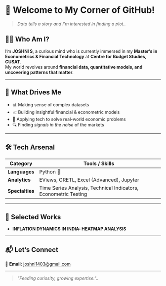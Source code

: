 # 🌟 Welcome to My Corner of GitHub!  

> *Data tells a story and I'm interested in finding a plot..*  

## 👩‍💻 Who Am I?  
I’m **JOSHNI S**, a curious mind who is currently immersed in my **Master’s in Econometrics & Financial Technology** at **Centre for Budget Studies, CUSAT**.  
My world revolves around **financial data, quantitative models, and uncovering patterns that matter**.  

---

## 🧭 What Drives Me  
- 📊 Making sense of complex datasets  
- 📈 Building insightful financial & econometric models  
- 🎯 Applying tech to solve real-world economic problems  
- 🔍 Finding *signals in the noise* of the markets  

---

## 🛠 Tech Arsenal  
| Category       | Tools / Skills |
|----------------|---------------|
| **Languages**  | Python 🐍 |
| **Analytics**  | EViews, GRETL, Excel (Advanced), Jupyter |
| **Specialties**| Time Series Analysis, Technical Indicators, Econometric Testing |

---

## 🚀 Selected Works  
- **INFLATION DYNAMICS IN INDIA: HEATMAP ANALYSIS**

---

## 📬 Let’s Connect     
📧 **Email:** joshni1403@gmail.com 

---
> *"Feeding curiosity, growing expertise."..* 
<!--
**Joshni1403/Joshni1403** is a ✨ _special_ ✨ repository because its `README.md` (this file) appears on your GitHub profile.

Here are some ideas to get you started:

- 🔭 I’m currently working on ...
- 🌱 I’m currently learning ...
- 👯 I’m looking to collaborate on ...
- 🤔 I’m looking for help with ...
- 💬 Ask me about ...
- 📫 How to reach me: ...
- 😄 Pronouns: ...
- ⚡ Fun fact: ...
-->
